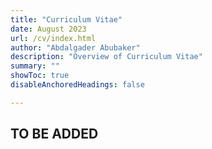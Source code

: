 ```yaml
---
title: "Curriculum Vitae" 
date: August 2023
url: /cv/index.html
author: "Abdalgader Abubaker"
description: "Overview of Curriculum Vitae" 
summary: ""
showToc: true
disableAnchoredHeadings: false

---
```


## TO BE ADDED



